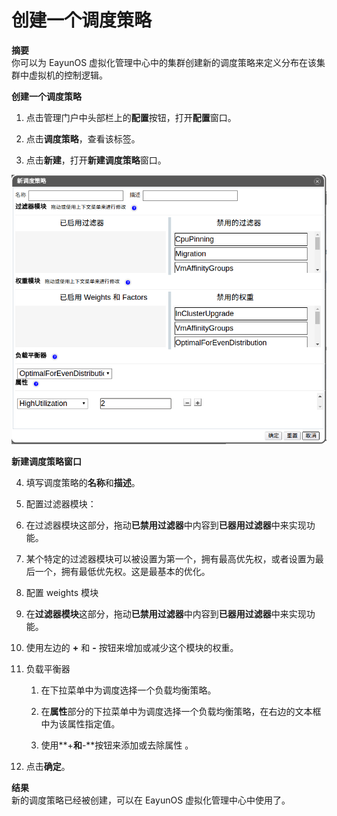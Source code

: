 # 创建一个调度策略

**摘要**<br/>
你可以为  EayunOS  虚拟化管理中心中的集群创建新的调度策略来定义分布在该集群中虚拟机的控制逻辑。

**创建一个调度策略**

1. 点击管理门户中头部栏上的**配置**按钮，打开**配置**窗口。

2. 点击**调度策略**，查看该标签。

3. 点击**新建**，打开**新建调度策略**窗口。

 ![新建调度策略窗口](../images/New-Cluster-Policies.png)

 **新建调度策略窗口**

4. 填写调度策略的**名称**和**描述**。

5. 配置过滤器模块：

  1. 在过滤器模块这部分，拖动**已禁用过滤器**中内容到**已器用过滤器**中来实现功能。

  2. 某个特定的过滤器模块可以被设置为第一个，拥有最高优先权，或者设置为最后一个，拥有最低优先权。这是最基本的优化。

6. 配置 weights 模块

 1. 在**过滤器模块**这部分，拖动**已禁用过滤器**中内容到**已器用过滤器**中来实现功能。

 2. 使用左边的 **+** 和 **-** 按钮来增加或减少这个模块的权重。

7. 负载平衡器

   1. 在下拉菜单中为调度选择一个负载均衡策略。

   2. 在**属性**部分的下拉菜单中为调度选择一个负载均衡策略，在右边的文本框中为该属性指定值。

   3. 使用**+**和**-**按钮来添加或去除属性  。

8. 点击**确定**。

**结果**<br/>
新的调度策略已经被创建，可以在 EayunOS 虚拟化管理中心中使用了。

